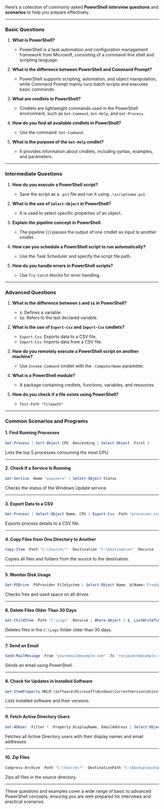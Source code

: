 Here’s a collection of commonly asked **PowerShell interview questions** and **scenarios** to help you prepare effectively.

---

### **Basic Questions**

1. **What is PowerShell?**
    
    - PowerShell is a task automation and configuration management framework from Microsoft, consisting of a command-line shell and scripting language.
2. **What is the difference between PowerShell and Command Prompt?**
    
    - PowerShell supports scripting, automation, and object manipulation, while Command Prompt mainly runs batch scripts and executes basic commands.
3. **What are cmdlets in PowerShell?**
    
    - Cmdlets are lightweight commands used in the PowerShell environment, such as `Get-Command`, `Get-Help`, and `Get-Process`.
4. **How do you find all available cmdlets in PowerShell?**
    
    - Use the command: `Get-Command`.
5. **What is the purpose of the `Get-Help` cmdlet?**
    
    - It provides information about cmdlets, including syntax, examples, and parameters.

---

### **Intermediate Questions**

1. **How do you execute a PowerShell script?**
    
    - Save the script as a `.ps1` file and run it using `.\scriptname.ps1`.
2. **What is the use of `Select-Object` in PowerShell?**
    
    - It is used to select specific properties of an object.
3. **Explain the pipeline concept in PowerShell.**
    
    - The pipeline (`|`) passes the output of one cmdlet as input to another cmdlet.
4. **How can you schedule a PowerShell script to run automatically?**
    
    - Use the Task Scheduler and specify the script file path.
5. **How do you handle errors in PowerShell scripts?**
    
    - Use `Try-Catch` blocks for error handling.

---

### **Advanced Questions**

1. **What is the difference between `$` and `$$` in PowerShell?**
    
    - `$`: Defines a variable.
    - `$$`: Refers to the last declared variable.
2. **What is the use of `Export-Csv` and `Import-Csv` cmdlets?**
    
    - `Export-Csv`: Exports data to a CSV file.
    - `Import-Csv`: Imports data from a CSV file.
3. **How do you remotely execute a PowerShell script on another machine?**
    
    - Use `Invoke-Command` cmdlet with the `-ComputerName` parameter.
4. **What is a PowerShell module?**
    
    - A package containing cmdlets, functions, variables, and resources.
5. **How do you check if a file exists using PowerShell?**
    
    - `Test-Path "filepath"`

---

### **Common Scenarios and Programs**

#### 1. **Find Running Processes**

```powershell
Get-Process | Sort-Object CPU -Descending | Select-Object -First 5
```

Lists the top 5 processes consuming the most CPU.

---

#### 2. **Check If a Service Is Running**

```powershell
Get-Service -Name "wuauserv" | Select-Object Status
```

Checks the status of the Windows Update service.

---

#### 3. **Export Data to a CSV**

```powershell
Get-Process | Select-Object Name, CPU | Export-Csv -Path "processes.csv" -NoTypeInformation
```

Exports process details to a CSV file.

---

#### 4. **Copy Files from One Directory to Another**

```powershell
Copy-Item -Path "C:\Source\*" -Destination "C:\Destination" -Recurse
```

Copies all files and folders from the source to the destination.

---

#### 5. **Monitor Disk Usage**

```powershell
Get-PSDrive -PSProvider FileSystem | Select-Object Name, @{Name='FreeSpaceGB';Expression={[math]::Round($_.Free / 1GB, 2)}}, @{Name='UsedSpaceGB';Expression={[math]::Round(($_.Used / 1GB), 2)}}
```

Checks free and used space on all drives.

---

#### 6. **Delete Files Older Than 30 Days**

```powershell
Get-ChildItem -Path "C:\Logs" -Recurse | Where-Object { $_.LastWriteTime -lt (Get-Date).AddDays(-30) } | Remove-Item
```

Deletes files in the `C:\Logs` folder older than 30 days.

---

#### 7. **Send an Email**

```powershell
Send-MailMessage -From "youremail@example.com" -To "recipient@example.com" -Subject "Test Email" -Body "This is a test email from PowerShell" -SmtpServer "smtp.example.com"
```

Sends an email using PowerShell.

---

#### 8. **Check for Updates in Installed Software**

```powershell
Get-ItemProperty HKLM:\Software\Microsoft\Windows\CurrentVersion\Uninstall\* | Select-Object DisplayName, DisplayVersion
```

Lists installed software and their versions.

---

#### 9. **Fetch Active Directory Users**

```powershell
Get-ADUser -Filter * -Property DisplayName, EmailAddress | Select-Object DisplayName, EmailAddress
```

Fetches all Active Directory users with their display names and email addresses.

---

#### 10. **Zip Files**

```powershell
Compress-Archive -Path "C:\Source\*" -DestinationPath "C:\Backup\backup.zip"
```

Zips all files in the source directory.

---

These questions and examples cover a wide range of basic to advanced PowerShell concepts, ensuring you are well-prepared for interviews and practical scenarios.